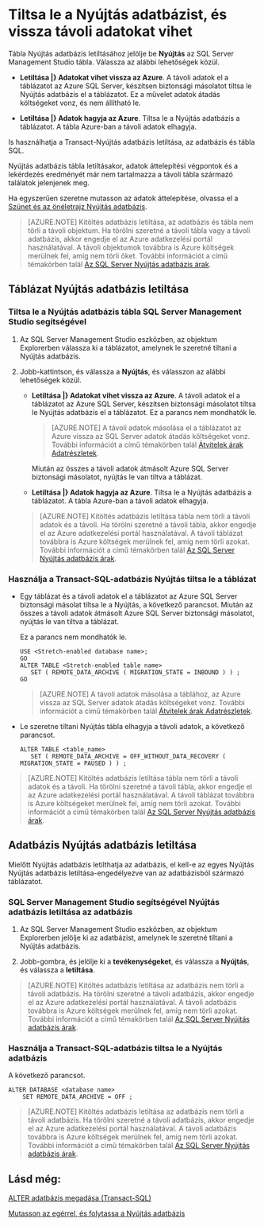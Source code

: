 <properties
    pageTitle="Tiltsa le a Nyújtás adatbázist, és vissza távoli adatokat vihet |} Microsoft Azure"
    description="Megtudhatja, hogyan tiltható le a Nyújtás adatbázis tábla, és tetszés szerint visszaadni távoli adatforrásból elemet."
    services="sql-server-stretch-database"
    documentationCenter=""
    authors="douglaslMS"
    manager="jhubbard"
    editor=""/>

<tags
    ms.service="sql-server-stretch-database"
    ms.workload="data-management"
    ms.tgt_pltfrm="na"
    ms.devlang="na"
    ms.topic="article"
    ms.date="08/05/2016"
    ms.author="douglasl"/>

# <a name="disable-stretch-database-and-bring-back-remote-data"></a>Tiltsa le a Nyújtás adatbázist, és vissza távoli adatokat vihet

Tábla Nyújtás adatbázis letiltásához jelölje be **Nyújtás** az SQL Server Management Studio tábla. Válassza az alábbi lehetőségek közül.

-   **Letiltása |} Adatokat vihet vissza az Azure**. A távoli adatok el a táblázatot az Azure SQL Server, készítsen biztonsági másolatot tiltsa le Nyújtás adatbázis el a táblázatot. Ez a művelet adatok átadás költségeket vonz, és nem állítható le.

-   **Letiltása |} Adatok hagyja az Azure**. Tiltsa le a Nyújtás adatbázis a táblázatot.  A tábla Azure-ban a távoli adatok elhagyja.

Is használhatja a Transact\-Nyújtás adatbázis letiltása, az adatbázis és tábla SQL.

Nyújtás adatbázis tábla letiltásakor, adatok áttelepítési végpontok és a lekérdezés eredményét már nem tartalmazza a távoli tábla származó találatok jelenjenek meg.

Ha egyszerűen szeretne mutasson az adatok áttelepítése, olvassa el a [Szünet és az önéletrajz Nyújtás adatbázis](sql-server-stretch-database-pause.md).

>   [AZURE.NOTE] Kitöltés adatbázis letiltása, az adatbázis és tábla nem törli a távoli objektum. Ha törölni szeretné a távoli tábla vagy a távoli adatbázis, akkor engedje el az Azure adatkezelési portál használatával. A távoli objektumok továbbra is Azure költségek merülnek fel, amíg nem törli őket. További információt a című témakörben talál [Az SQL Server Nyújtás adatbázis árak](https://azure.microsoft.com/pricing/details/sql-server-stretch-database/).

## <a name="disable-stretch-database-for-a-table"></a>Táblázat Nyújtás adatbázis letiltása

### <a name="use-sql-server-management-studio-to-disable-stretch-database-for-a-table"></a>Tiltsa le a Nyújtás adatbázis tábla SQL Server Management Studio segítségével

1.  Az SQL Server Management Studio eszközben, az objektum Explorerben válassza ki a táblázatot, amelynek le szeretné tiltani a Nyújtás adatbázis.

2.  Jobb\-kattintson, és válassza a **Nyújtás**, és válasszon az alábbi lehetőségek közül.

    -   **Letiltása |} Adatokat vihet vissza az Azure**. A távoli adatok el a táblázatot az Azure SQL Server, készítsen biztonsági másolatot tiltsa le Nyújtás adatbázis el a táblázatot. Ez a parancs nem mondhatók le.

        >   [AZURE.NOTE] A távoli adatok másolása el a táblázatot az Azure vissza az SQL Server adatok átadás költségeket vonz. További információt a című témakörben talál [Átvitelek árak Adatrészletek](https://azure.microsoft.com/pricing/details/data-transfers/).

        Miután az összes a távoli adatok átmásolt Azure SQL Server biztonsági másolatot, nyújtás le van tiltva a táblázat.

    -   **Letiltása |} Adatok hagyja az Azure**. Tiltsa le a Nyújtás adatbázis a táblázatot.  A tábla Azure-ban a távoli adatok elhagyja.

    >   [AZURE.NOTE] Kitöltés adatbázis letiltása tábla nem törli a távoli adatok és a távoli. Ha törölni szeretné a távoli tábla, akkor engedje el az Azure adatkezelési portál használatával. A távoli táblázat továbbra is Azure költségek merülnek fel, amíg nem törli azokat. További információt a című témakörben talál [Az SQL Server Nyújtás adatbázis árak](https://azure.microsoft.com/pricing/details/sql-server-stretch-database/).

### <a name="use-transact-sql-to-disable-stretch-database-for-a-table"></a>Használja a Transact\-SQL-adatbázis Nyújtás tiltsa le a táblázat

-   Egy táblázat és a távoli adatok el a táblázatot az Azure SQL Server biztonsági másolat tiltsa le a Nyújtás, a következő parancsot. Miután az összes a távoli adatok átmásolt Azure SQL Server biztonsági másolatot, nyújtás le van tiltva a táblázat.

    Ez a parancs nem mondhatók le.

    ```tsql
    USE <Stretch-enabled database name>;
    GO
    ALTER TABLE <Stretch-enabled table name>  
       SET ( REMOTE_DATA_ARCHIVE ( MIGRATION_STATE = INBOUND ) ) ;
    GO
    ```
    >   [AZURE.NOTE] A távoli adatok másolása a táblához, az Azure vissza az SQL Server adatok átadás költségeket vonz. További információt a című témakörben talál [Átvitelek árak Adatrészletek](https://azure.microsoft.com/pricing/details/data-transfers/).

-   Le szeretne tiltani Nyújtás tábla elhagyja a távoli adatok, a következő parancsot.

    ```tsql
    ALTER TABLE <table_name>
       SET ( REMOTE_DATA_ARCHIVE = OFF_WITHOUT_DATA_RECOVERY ( MIGRATION_STATE = PAUSED ) ) ;
    ```

>   [AZURE.NOTE] Kitöltés adatbázis letiltása tábla nem törli a távoli adatok és a távoli. Ha törölni szeretné a távoli tábla, akkor engedje el az Azure adatkezelési portál használatával. A távoli táblázat továbbra is Azure költségeket merülnek fel, amíg nem törli azokat. További információt a című témakörben talál [Az SQL Server Nyújtás adatbázis árak](https://azure.microsoft.com/pricing/details/sql-server-stretch-database/).

## <a name="disable-stretch-database-for-a-database"></a>Adatbázis Nyújtás adatbázis letiltása
Mielőtt Nyújtás adatbázis letilthatja az adatbázis, el kell-e az egyes Nyújtás Nyújtás adatbázis letiltása\-engedélyezve van az adatbázisból származó táblázatot.

### <a name="use-sql-server-management-studio-to-disable-stretch-database-for-a-database"></a>SQL Server Management Studio segítségével Nyújtás adatbázis letiltása az adatbázis

1.  Az SQL Server Management Studio eszközben, az objektum Explorerben jelölje ki az adatbázist, amelynek le szeretné tiltani a Nyújtás adatbázis.

2.  Jobb\-gombra, és jelölje ki a **tevékenységeket**, és válassza a **Nyújtás**, és válassza a **letiltása**.

>   [AZURE.NOTE] Kitöltés adatbázis letiltása az adatbázis nem törli a távoli adatbázis. Ha törölni szeretné a távoli adatbázis, akkor engedje el az Azure adatkezelési portál használatával. A távoli adatbázis továbbra is Azure költségek merülnek fel, amíg nem törli azokat. További információt a című témakörben talál [Az SQL Server Nyújtás adatbázis árak](https://azure.microsoft.com/pricing/details/sql-server-stretch-database/).

### <a name="use-transact-sql-to-disable-stretch-database-for-a-database"></a>Használja a Transact\-SQL-adatbázis tiltsa le a Nyújtás adatbázis
A következő parancsot.

```tsql
ALTER DATABASE <database name>
    SET REMOTE_DATA_ARCHIVE = OFF ;
```

>   [AZURE.NOTE] Kitöltés adatbázis letiltása az adatbázis nem törli a távoli adatbázis. Ha törölni szeretné a távoli adatbázis, akkor engedje el az Azure adatkezelési portál használatával. A távoli adatbázis továbbra is Azure költségek merülnek fel, amíg nem törli azokat. További információt a című témakörben talál [Az SQL Server Nyújtás adatbázis árak](https://azure.microsoft.com/pricing/details/sql-server-stretch-database/).

## <a name="see-also"></a>Lásd még:

[ALTER adatbázis megadása (Transact-SQL)](https://msdn.microsoft.com/library/bb522682.aspx)

[Mutasson az egérrel, és folytassa a Nyújtás adatbázis](sql-server-stretch-database-pause.md)
